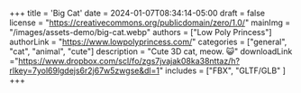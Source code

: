 +++
title = 'Big Cat'
date = 2024-01-07T08:34:14-05:00
draft = false
license = "https://creativecommons.org/publicdomain/zero/1.0/"
mainImg = "/images/assets-demo/big-cat.webp"
authors = ["Low Poly Princess"]
authorLink = "https://www.lowpolyprincess.com/"
categories = ["general", "cat", "animal", "cute"]
description = "Cute 3D cat, meow. 😺"
downloadLink ="https://www.dropbox.com/scl/fo/zgs7jvajak08ka38nttaz/h?rlkey=7yol69lgdejs6r2j67w5zwgse&dl=1"
includes = ["FBX", "GLTF/GLB" ]
+++

 


